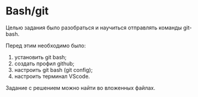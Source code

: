 # Bash/git 
Целью задания было разобраться и научиться отправлять команды git-bash.

Перед этим необходимо было:
1) установить git bash;
2) создать профил github;
3) настроить git bash (git config);
4) настроить терминал VScode.

Задание с решением можно найти во вложенных файлах.

